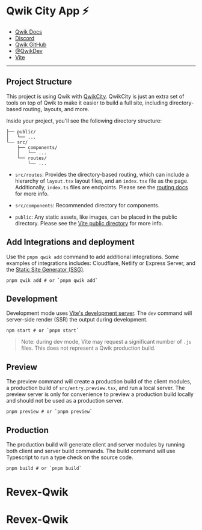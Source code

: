 # Qwik City App ⚡️

- [Qwik Docs](https://qwik.dev/)
- [Discord](https://qwik.dev/chat)
- [Qwik GitHub](https://github.com/QwikDev/qwik)
- [@QwikDev](https://twitter.com/QwikDev)
- [Vite](https://vitejs.dev/)

---

## Project Structure

This project is using Qwik with [QwikCity](https://qwik.dev/qwikcity/overview/).
QwikCity is just an extra set of tools on top of Qwik to make it easier to build
a full site, including directory-based routing, layouts, and more.

Inside your project, you'll see the following directory structure:

```
├── public/
│   └── ...
└── src/
    ├── components/
    │   └── ...
    └── routes/
        └── ...
```

- `src/routes`: Provides the directory-based routing, which can include a
  hierarchy of `layout.tsx` layout files, and an `index.tsx` file as the page.
  Additionally, `index.ts` files are endpoints. Please see the
  [routing docs](https://qwik.dev/qwikcity/routing/overview/) for more info.

- `src/components`: Recommended directory for components.

- `public`: Any static assets, like images, can be placed in the public
  directory. Please see the
  [Vite public directory](https://vitejs.dev/guide/assets.html#the-public-directory)
  for more info.

## Add Integrations and deployment

Use the `pnpm qwik add` command to add additional integrations. Some examples of
integrations includes: Cloudflare, Netlify or Express Server, and the
[Static Site Generator (SSG)](https://qwik.dev/qwikcity/guides/static-site-generation/).

```shell
pnpm qwik add # or `pnpm qwik add`
```

## Development

Development mode uses [Vite's development server](https://vitejs.dev/). The
`dev` command will server-side render (SSR) the output during development.

```shell
npm start # or `pnpm start`
```

> Note: during dev mode, Vite may request a significant number of `.js` files.
> This does not represent a Qwik production build.

## Preview

The preview command will create a production build of the client modules, a
production build of `src/entry.preview.tsx`, and run a local server. The preview
server is only for convenience to preview a production build locally and should
not be used as a production server.

```shell
pnpm preview # or `pnpm preview`
```

## Production

The production build will generate client and server modules by running both
client and server build commands. The build command will use Typescript to run a
type check on the source code.

```shell
pnpm build # or `pnpm build`
```
# Revex-Qwik
# Revex-Qwik
